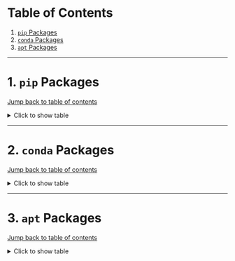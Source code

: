 # Table of Contents
1. [`pip` Packages](#1-pip-packages)
2. [`conda` Packages](#2-conda-packages)
3. [`apt` Packages](#3-apt-packages)
---

# 1. `pip` Packages
[Jump back to table of contents](#table-of-contents)
<details>
<summary> Click to show table </summary>

| Package | Version |
| ----------------------------- | --------- |
| alembic | 1.7.5 |
| anyio | 3.4.0 |
| argon2-cffi | 21.1.0 |
| async-generator | 1.10 |
| attrs | 21.2.0 |
| Babel | 2.9.1 |
| backcall | 0.2.0 |
| backports.functools-lru-cache 1.6.4 |
| bleach | 4.1.0 |
| blinker | 1.4 |
| brotlipy | 0.7.0 |
| certifi | 2021.10.8 |
| certipy | 0.1.3 |
| cffi | 1.15.0 |
| charset-normalizer | 2.0.9 |
| colorama | 0.4.4 |
| conda | 4.11.0 |
| conda-package-handling | 1.7.3 |
| cryptography | 36.0.1 |
| debugpy | 1.5.1 |
| decorator | 5.1.0 |
| defusedxml | 0.7.1 |
| entrypoints | 0.3 |
| greenlet | 1.1.2 |
| idna | 3.1 |
| importlib-metadata | 4.10.0 |
| importlib-resources | 5.4.0 |
| ipykernel | 6.6.0 |
| ipython | 7.30.1 |
| ipython-genutils | 0.2.0 |
| jedi | 0.18.1 |
| Jinja2 | 3.0.3 |
| json5 | 0.9.5 |
| jsonschema | 4.3.2 |
| jupyter-client | 7.1.0 |
| jupyter-core | 4.9.1 |
| jupyter-server | 1.13.1 |
| jupyter-telemetry | 0.1.0 |
| jupyterhub | 2.0.1 |
| jupyterlab | 3.2.5 |
| jupyterlab-pygments | 0.1.2 |
| jupyterlab-server | 2.10.1 |
| libmambapy | 0.19.1 |
| Mako | 1.1.6 |
| mamba | 0.19.1 |
| MarkupSafe | 2.0.1 |
| matplotlib-inline | 0.1.3 |
| mistune | 0.8.4 |
| nbclassic | 0.3.4 |
| nbclient | 0.5.9 |
| nbconvert | 6.3.0 |
| nbformat | 5.1.3 |
| nest-asyncio | 1.5.4 |
| notebook | 6.4.6 |
| oauthlib | 3.1.1 |
| packaging | 21.3 |
| pamela | 1.0.0 |
| pandocfilters | 1.5.0 |
| parso | 0.8.3 |
| pexpect | 4.8.0 |
| pickleshare | 0.7.5 |
| pip | 21.3.1 |
| prometheus-client | 0.12.0 |
| prompt-toolkit | 3.0.24 |
| psutil | 5.8.0 |
| ptyprocess | 0.7.0 |
| pycosat | 0.6.3 |
| pycparser | 2.21 |
| pycurl | 7.44.1 |
| Pygments | 2.10.0 |
| PyJWT | 2.3.0 |
| pyOpenSSL | 21.0.0 |
| pyparsing | 3.0.6 |
| pyrsistent | 0.18.0 |
| PySocks | 1.7.1 |
| python-dateutil | 2.8.2 |
| python-json-logger | 2.0.1 |
| pytz | 2021.3 |
| pyzmq | 22.3.0 |
| requests | 2.26.0 |
| ruamel.yaml | 0.17.17 |
| ruamel.yaml.clib | 0.2.6 |
| ruamel-yaml-conda | 0.15.80 |
| Send2Trash | 1.8.0 |
| setuptools | 60.0.4 |
| six | 1.16.0 |
| sniffio | 1.2.0 |
| SQLAlchemy | 1.4.29 |
| terminado | 0.12.1 |
| testpath | 0.5.0 |
| tornado | 6.1 |
| tqdm | 4.62.3 |
| traitlets | 5.1.1 |
| urllib3 | 1.26.7 |
| wcwidth | 0.2.5 |
| webencodings | 0.5.1 |
| websocket-client | 1.2.3 |
| wheel | 0.37.1 |
| zipp | 3.6.0 |
</details>

---
# 2. `conda` Packages
[Jump back to table of contents](#table-of-contents)
<details>
<summary> Click to show table </summary>

| Name | Version | Build | Channel |
| --- | --- | --- | ---|
| _libgcc_mutex | 0.1 | conda_forge | conda-forge |
| _openmp_mutex | 4.5 | 1_gnu | conda-forge |
| alembic | 1.7.5 | pyhd8ed1ab_0 | conda-forge |
| anyio | 3.4.0 | py39hf3d152e_0 | conda-forge |
| argon2-cffi | 21.1.0 | py39h3811e60_2 | conda-forge |
| async_generator | 1.10 | py_0 | conda-forge |
| attrs | 21.2.0 | pyhd8ed1ab_0 | conda-forge |
| babel | 2.9.1 | pyh44b312d_0 | conda-forge |
| backcall | 0.2.0 | pyh9f0ad1d_0 | conda-forge |
| backports | 1.0 | py_2 | conda-forge |
| backports.functools_lru_cache | 1.6.4 | pyhd8ed1ab_0 | conda-forge |
| bleach | 4.1.0 | pyhd8ed1ab_0 | conda-forge |
| blinker | 1.4 | py_1 | conda-forge |
| brotlipy | 0.7.0 | py39h3811e60_1003 | conda-forge |
| bzip2 | 1.0.8 | h7f98852_4 | conda-forge |
| c-ares | 1.18.1 | h7f98852_0 | conda-forge |
| ca-certificates | 2021.10.8 | ha878542_0 | conda-forge |
| certifi | 2021.10.8 | py39hf3d152e_1 | conda-forge |
| certipy | 0.1.3 | py_0 | conda-forge |
| cffi | 1.15.0 | py39h4bc2ebd_0 | conda-forge |
| charset-normalizer | 2.0.9 | pyhd8ed1ab_0 | conda-forge |
| colorama | 0.4.4 | pyh9f0ad1d_0 | conda-forge |
| conda | 4.11.0 | py39hf3d152e_0 | conda-forge |
| conda-package-handling | 1.7.3 | py39h3811e60_1 | conda-forge |
| configurable-http-proxy | 4.5.0 | node17_h7e777a6_2 | conda-forge |
| cryptography | 36.0.1 | py39h95dcef6_0 | conda-forge |
| debugpy | 1.5.1 | py39he80948d_0 | conda-forge |
| decorator | 5.1.0 | pyhd8ed1ab_0 | conda-forge |
| defusedxml | 0.7.1 | pyhd8ed1ab_0 | conda-forge |
| entrypoints | 0.3 | pyhd8ed1ab_1003 | conda-forge |
| greenlet | 1.1.2 | py39he80948d_1 | conda-forge |
| icu | 69.1 | h9c3ff4c_0 | conda-forge |
| idna | 3.1 | pyhd3deb0d_0 | conda-forge |
| importlib-metadata | 4.10.0 | py39hf3d152e_0 | conda-forge |
| importlib_resources | 5.4.0 | pyhd8ed1ab_0 | conda-forge |
| ipykernel | 6.6.0 | py39hef51801_0 | conda-forge |
| ipython | 7.30.1 | py39hf3d152e_0 | conda-forge |
| ipython_genutils | 0.2.0 | py_1 | conda-forge |
| jedi | 0.18.1 | py39hf3d152e_0 | conda-forge |
| jinja2 | 3.0.3 | pyhd8ed1ab_0 | conda-forge |
| json5 | 0.9.5 | pyh9f0ad1d_0 | conda-forge |
| jsonschema | 4.3.2 | pyhd8ed1ab_0 | conda-forge |
| jupyter_client | 7.1.0 | pyhd8ed1ab_0 | conda-forge |
| jupyter_core | 4.9.1 | py39hf3d152e_1 | conda-forge |
| jupyter_server | 1.13.1 | pyhd8ed1ab_0 | conda-forge |
| jupyter_telemetry | 0.1.0 | pyhd8ed1ab_1 | conda-forge |
| jupyterhub | 2.0.1 | hd8ed1ab_0 | conda-forge |
| jupyterhub-base | 2.0.1 | pyhd8ed1ab_0 | conda-forge |
| jupyterlab | 3.2.5 | pyhd8ed1ab_0 | conda-forge |
| jupyterlab_pygments | 0.1.2 | pyh9f0ad1d_0 | conda-forge |
| jupyterlab_server | 2.10.1 | pyhd8ed1ab_0 | conda-forge |
| krb5 | 1.19.2 | hcc1bbae_3 | conda-forge |
| ld_impl_linux-64 | 2.36.1 | hea4e1c9_2 | conda-forge |
| libarchive | 3.5.2 | hccf745f_1 | conda-forge |
| libcurl | 7.80.0 | h2574ce0_0 | conda-forge |
| libedit | 3.1.20191231 | he28a2e2_2 | conda-forge |
| libev | 4.33 | h516909a_1 | conda-forge |
| libffi | 3.4.2 | h7f98852_5 | conda-forge |
| libgcc-ng | 11.2.0 | h1d223b6_11 | conda-forge |
| libgomp | 11.2.0 | h1d223b6_11 | conda-forge |
| libiconv | 1.16 | h516909a_0 | conda-forge |
| libmamba | 0.19.1 | h3985d26_0 | conda-forge |
| libmambapy | 0.19.1 | py39h8bfa403_0 | conda-forge |
| libnghttp2 | 1.43.0 | h812cca2_1 | conda-forge |
| libsodium | 1.0.18 | h36c2ea0_1 | conda-forge |
| libsolv | 0.7.19 | h780b84a_5 | conda-forge |
| libssh2 | 1.10.0 | ha56f1ee_2 | conda-forge |
| libstdcxx-ng | 11.2.0 | he4da1e4_11 | conda-forge |
| libuv | 1.42.0 | h7f98852_0 | conda-forge |
| libxml2 | 2.9.12 | h885dcf4_1 | conda-forge |
| libzlib | 1.2.11 | h36c2ea0_1013 | conda-forge |
| lz4-c | 1.9.3 | h9c3ff4c_1 | conda-forge |
| lzo | 2.10 | h516909a_1000 | conda-forge |
| mako | 1.1.6 | pyhd8ed1ab_0 | conda-forge |
| mamba | 0.19.1 | py39hfa8f2c8_0 | conda-forge |
| markupsafe | 2.0.1 | py39h3811e60_1 | conda-forge |
| matplotlib-inline | 0.1.3 | pyhd8ed1ab_0 | conda-forge |
| mistune | 0.8.4 | py39h3811e60_1005 | conda-forge |
| nbclassic | 0.3.4 | pyhd8ed1ab_0 | conda-forge |
| nbclient | 0.5.9 | pyhd8ed1ab_0 | conda-forge |
| nbconvert | 6.3.0 | py39hf3d152e_1 | conda-forge |
| nbformat | 5.1.3 | pyhd8ed1ab_0 | conda-forge |
| ncurses | 6.2 | h58526e2_4 | conda-forge |
| nest-asyncio | 1.5.4 | pyhd8ed1ab_0 | conda-forge |
| nodejs | 17.1.0 | h8ca31f7_2 | conda-forge |
| notebook | 6.4.6 | pyha770c72_0 | conda-forge |
| oauthlib | 3.1.1 | pyhd8ed1ab_0 | conda-forge |
| openssl | 1.1.1l | h7f98852_0 | conda-forge |
| packaging | 21.3 | pyhd8ed1ab_0 | conda-forge |
| pamela | 1.0.0 | py_0 | conda-forge |
| pandoc | 2.16.2 | h7f98852_0 | conda-forge |
| pandocfilters | 1.5.0 | pyhd8ed1ab_0 | conda-forge |
| parso | 0.8.3 | pyhd8ed1ab_0 | conda-forge |
| pexpect | 4.8.0 | pyh9f0ad1d_2 | conda-forge |
| pickleshare | 0.7.5 | py_1003 | conda-forge |
| pip | 21.3.1 | pyhd8ed1ab_0 | conda-forge |
| prometheus_client | 0.12.0 | pyhd8ed1ab_0 | conda-forge |
| prompt-toolkit | 3.0.24 | pyha770c72_0 | conda-forge |
| psutil | 5.8.0 | py39h3811e60_2 | conda-forge |
| ptyprocess | 0.7.0 | pyhd3deb0d_0 | conda-forge |
| pybind11-abi | 4 | hd8ed1ab_3 | conda-forge |
| pycosat | 0.6.3 | py39h3811e60_1009 | conda-forge |
| pycparser | 2.21 | pyhd8ed1ab_0 | conda-forge |
| pycurl | 7.44.1 | py39h72e3413_1 | conda-forge |
| pygments | 2.10.0 | pyhd8ed1ab_0 | conda-forge |
| pyjwt | 2.3.0 | pyhd8ed1ab_1 | conda-forge |
| pyopenssl | 21.0.0 | pyhd8ed1ab_0 | conda-forge |
| pyparsing | 3.0.6 | pyhd8ed1ab_0 | conda-forge |
| pyrsistent | 0.18.0 | py39h3811e60_0 | conda-forge |
| pysocks | 1.7.1 | py39hf3d152e_4 | conda-forge |
| python | 3.9.7 | hb7a2778_3_cpython | conda-forge |
| python-dateutil | 2.8.2 | pyhd8ed1ab_0 | conda-forge |
| python-json-logger | 2.0.1 | pyh9f0ad1d_0 | conda-forge |
| python_abi | 3.9 | 2_cp39 | conda-forge |
| pytz | 2021.3 | pyhd8ed1ab_0 | conda-forge |
| pyzmq | 22.3.0 | py39h37b5a0c_1 | conda-forge |
| readline | 8.1 | h46c0cb4_0 | conda-forge |
| reproc | 14.2.3 | h7f98852_0 | conda-forge |
| reproc-cpp | 14.2.3 | h9c3ff4c_0 | conda-forge |
| requests | 2.26.0 | pyhd8ed1ab_1 | conda-forge |
| ruamel.yaml | 0.17.17 | py39h3811e60_1 | conda-forge |
| ruamel.yaml.clib | 0.2.6 | py39h3811e60_0 | conda-forge |
| ruamel_yaml | 0.15.80 | py39h3811e60_1006 | conda-forge |
| send2trash | 1.8.0 | pyhd8ed1ab_0 | conda-forge |
| setuptools | 60.0.4 | py39hf3d152e_0 | conda-forge |
| six | 1.16.0 | pyh6c4a22f_0 | conda-forge |
| sniffio | 1.2.0 | py39hf3d152e_2 | conda-forge |
| sqlalchemy | 1.4.29 | py39h3811e60_0 | conda-forge |
| sqlite | 3.37.0 | h9cd32fc_0 | conda-forge |
| terminado | 0.12.1 | py39hf3d152e_1 | conda-forge |
| testpath | 0.5.0 | pyhd8ed1ab_0 | conda-forge |
| tk | 8.6.11 | h27826a3_1 | conda-forge |
| tornado | 6.1 | py39h3811e60_2 | conda-forge |
| tqdm | 4.62.3 | pyhd8ed1ab_0 | conda-forge |
| traitlets | 5.1.1 | pyhd8ed1ab_0 | conda-forge |
| tzdata | 2021e | he74cb21_0 | conda-forge |
| urllib3 | 1.26.7 | pyhd8ed1ab_0 | conda-forge |
| wcwidth | 0.2.5 | pyh9f0ad1d_2 | conda-forge |
| webencodings | 0.5.1 | py_1 | conda-forge |
| websocket-client | 1.2.3 | pyhd8ed1ab_0 | conda-forge |
| wheel | 0.37.1 | pyhd8ed1ab_0 | conda-forge |
| xz | 5.2.5 | h516909a_1 | conda-forge |
| yaml | 0.2.5 | h516909a_0 | conda-forge |
| yaml-cpp | 0.6.3 | he1b5a44_4 | conda-forge |
| zeromq | 4.3.4 | h9c3ff4c_1 | conda-forge |
| zipp | 3.6.0 | pyhd8ed1ab_0 | conda-forge |
| zlib | 1.2.11 | h36c2ea0_1013 | conda-forge |
| zstd | 1.5.0 | ha95c52a_0 | conda-forge |
</details>

---
# 3. `apt` Packages
[Jump back to table of contents](#table-of-contents)
<details>
<summary> Click to show table </summary>

| Name | Version | Architecture | Description |
| --- | --- | --- | ---|
| adduser | 3.118ubuntu2 | all | add and remove users and groups |
| adwaita-icon-theme | 3.36.1-2ubuntu0.20.04.2 | all | default icon theme of GNOME (small subset) |
| apt | 2.0.6 | amd64 | commandline package manager |
| base-files | 11ubuntu5.4 | amd64 | Debian base system miscellaneous files |
| base-passwd | 3.5.47 | amd64 | Debian base system master password and group files |
| bash | 5.0-6ubuntu1.1 | amd64 | GNU Bourne Again SHell |
| bsdutils | 1:2.34-0.1ubuntu9.1 | amd64 | basic utilities from 4.4BSD-Lite |
| bzip2 | 1.0.8-2 | amd64 | high-quality block-sorting file compressor - utilities |
| ca-certificates | 20210119~20.04.2 | all | Common CA certificates |
| coreutils | 8.30-3ubuntu2 | amd64 | GNU core utilities |
| cuda-compat-11-3 | 465.19.01-1 | amd64 | CUDA Compatibility Platform |
| cuda-cudart-11-3 | 11.3.109-1 | amd64 | CUDA Runtime native Libraries |
| cuda-libraries-11-3 | 11.3.1-1 | amd64 | CUDA Libraries 11.3 meta-package |
| cuda-nvrtc-11-3 | 11.3.109-1 | amd64 | NVRTC native runtime libraries |
| cuda-nvtx-11-3 | 11.3.109-1 | amd64 | NVIDIA Tools Extension |
| cuda-toolkit-11-3-config-common 11.3.109-1 | all | Common config package for CUDA Toolkit 11.3. |
| cuda-toolkit-11-config-common | 11.5.117-1 | all | Common config package for CUDA Toolkit 11. |
| cuda-toolkit-config-common | 11.5.117-1 | all | Common config package for CUDA Toolkit. |
| dash | 0.5.10.2-6 | amd64 | POSIX-compliant shell |
| debconf | 1.5.73 | all | Debian configuration management system |
| debianutils | 4.9.1 | amd64 | Miscellaneous utilities specific to Debian |
| dictionaries-common | 1.28.1 | all | spelling dictionaries - common utilities |
| diffutils | 1:3.7-3 | amd64 | File comparison utilities |
| dirmngr | 2.2.19-3ubuntu2.1 | amd64 | GNU privacy guard - network certificate management service |
| dpkg | 1.19.7ubuntu3 | amd64 | Debian package management system |
| e2fsprogs | 1.45.5-2ubuntu1 | amd64 | ext2/ext3/ext4 file system utilities |
| emacsen-common | 3.0.4 | all | Common facilities for all emacsen |
| fdisk | 2.34-0.1ubuntu9.1 | amd64 | collection of partitioning utilities |
| findutils | 4.7.0-1ubuntu1 | amd64 | utilities for finding files--find, xargs |
| fontconfig | 2.13.1-2ubuntu3 | amd64 | generic font configuration library - support binaries |
| fontconfig-config | 2.13.1-2ubuntu3 | all | generic font configuration library - configuration |
| fonts-liberation | 1:1.07.4-11 | all | Fonts with the same metrics as Times, Arial and Courier |
| fonts-lmodern | 2.004.5-6 | all | OpenType fonts based on Computer Modern |
| gcc-10-base:amd64 | 10.3.0-1ubuntu1~20.04 | amd64 | GCC, the GNU Compiler Collection (base package) |
| git | 1:2.25.1-1ubuntu3.2 | amd64 | fast, scalable, distributed revision control system |
| git-man | 1:2.25.1-1ubuntu3.2 | all | fast, scalable, distributed revision control system (manual pages) |
| gnupg | 2.2.19-3ubuntu2.1 | all | GNU privacy guard - a free PGP replacement |
| gnupg-l10n | 2.2.19-3ubuntu2.1 | all | GNU privacy guard - localization files |
| gnupg-utils | 2.2.19-3ubuntu2.1 | amd64 | GNU privacy guard - utility programs |
| gnupg2 | 2.2.19-3ubuntu2.1 | all | GNU privacy guard - a free PGP replacement (dummy transitional package) |
| gpg | 2.2.19-3ubuntu2.1 | amd64 | GNU Privacy Guard -- minimalist public key operations |
| gpg-agent | 2.2.19-3ubuntu2.1 | amd64 | GNU privacy guard - cryptographic agent |
| gpg-wks-client | 2.2.19-3ubuntu2.1 | amd64 | GNU privacy guard - Web Key Service client |
| gpg-wks-server | 2.2.19-3ubuntu2.1 | amd64 | GNU privacy guard - Web Key Service server |
| gpgconf | 2.2.19-3ubuntu2.1 | amd64 | GNU privacy guard - core configuration utilities |
| gpgsm | 2.2.19-3ubuntu2.1 | amd64 | GNU privacy guard - S/MIME version |
| gpgv | 2.2.19-3ubuntu2.1 | amd64 | GNU privacy guard - signature verification tool |
| grep | 3.4-1 | amd64 | GNU grep, egrep and fgrep |
| gtk-update-icon-cache | 3.24.20-0ubuntu1 | amd64 | icon theme caching utility |
| gzip | 1.10-0ubuntu4 | amd64 | GNU compression utilities |
| hicolor-icon-theme | 0.17-2 | all | default fallback theme for FreeDesktop.org icon themes |
| hostname | 3.23 | amd64 | utility to set/show the host name or domain name |
| humanity-icon-theme | 0.6.15 | all | Humanity Icon theme |
| hunspell-en-us | 1:2018.04.16-1 | all | English_american dictionary for hunspell |
| imagemagick-6-common | 8:6.9.10.23+dfsg-2.1ubuntu11.4 | all | image manipulation programs -- infrastructure |
| init-system-helpers | 1.57 | all | helper tools for all init systems |
| inkscape | 0.92.5-1ubuntu1.1 | amd64 | vector-based drawing program |
| libacl1:amd64 | 2.2.53-6 | amd64 | access control list - shared library |
| libapache-pom-java | 18-1 | all | Maven metadata for all Apache Software projects |
| libapt-pkg6.0:amd64 | 2.0.6 | amd64 | package management runtime library |
| libasn1-8-heimdal:amd64 | 7.7.0+dfsg-1ubuntu1 | amd64 | Heimdal Kerberos - ASN.1 library |
| libaspell15:amd64 | 0.60.8-1ubuntu0.1 | amd64 | GNU Aspell spell-checker runtime library |
| libassuan0:amd64 | 2.5.3-7ubuntu2 | amd64 | IPC library for the GnuPG components |
| libatk1.0-0:amd64 | 2.35.1-1ubuntu2 | amd64 | ATK accessibility toolkit |
| libatk1.0-data | 2.35.1-1ubuntu2 | all | Common files for the ATK accessibility toolkit |
| libatkmm-1.6-1v5:amd64 | 2.28.0-2build1 | amd64 | C++ wrappers for ATK accessibility toolkit (shared libraries) |
| libattr1:amd64 | 1:2.4.48-5 | amd64 | extended attribute handling - shared library |
| libaudit-common | 1:2.8.5-2ubuntu6 | all | Dynamic library for security auditing - common files |
| libaudit1:amd64 | 1:2.8.5-2ubuntu6 | amd64 | Dynamic library for security auditing |
| libavahi-client3:amd64 | 0.7-4ubuntu7.1 | amd64 | Avahi client library |
| libavahi-common-data:amd64 | 0.7-4ubuntu7.1 | amd64 | Avahi common data files |
| libavahi-common3:amd64 | 0.7-4ubuntu7.1 | amd64 | Avahi common library |
| libblkid1:amd64 | 2.34-0.1ubuntu9.1 | amd64 | block device ID library |
| libbrotli1:amd64 | 1.0.7-6ubuntu0.1 | amd64 | library implementing brotli encoder and decoder (shared libraries) |
| libbsd0:amd64 | 0.10.0-1 | amd64 | utility functions from BSD systems - shared library |
| libbz2-1.0:amd64 | 1.0.8-2 | amd64 | high-quality block-sorting file compressor library - runtime |
| libc-bin | 2.31-0ubuntu9.2 | amd64 | GNU C Library: Binaries |
| libc6:amd64 | 2.31-0ubuntu9.2 | amd64 | GNU C Library: Shared libraries |
| libcairo-gobject2:amd64 | 1.16.0-4ubuntu1 | amd64 | Cairo 2D vector graphics library (GObject library) |
| libcairo2:amd64 | 1.16.0-4ubuntu1 | amd64 | Cairo 2D vector graphics library |
| libcairomm-1.0-1v5:amd64 | 1.12.2-4build1 | amd64 | C++ wrappers for Cairo (shared libraries) |
| libcap-ng0:amd64 | 0.7.9-2.1build1 | amd64 | An alternate POSIX capabilities library |
| libcbor0.6:amd64 | 0.6.0-0ubuntu1 | amd64 | library for parsing and generating CBOR (RFC 7049) |
| libcdr-0.1-1:amd64 | 0.1.6-1build2 | amd64 | library for reading and converting Corel DRAW files |
| libcom-err2:amd64 | 1.45.5-2ubuntu1 | amd64 | common error description library |
| libcommons-logging-java | 1.2-2 | all | common wrapper interface for several logging APIs |
| libcommons-parent-java | 43-1 | all | Maven metadata for Apache Commons project |
| libcrypt1:amd64 | 1:4.4.10-10ubuntu4 | amd64 | libcrypt shared library |
| libcublas-11-3 | 11.5.1.109-1 | amd64 | CUBLAS native runtime libraries |
| libcudnn8 | 8.2.0.53-1+cuda11.3 | amd64 | cuDNN runtime libraries |
| libcufft-11-3 | 10.4.2.109-1 | amd64 | CUFFT native runtime libraries |
| libcups2:amd64 | 2.3.1-9ubuntu1.1 | amd64 | Common UNIX Printing System(tm) - Core library |
| libcurand-11-3 | 10.2.4.109-1 | amd64 | CURAND native runtime libraries |
| libcurl3-gnutls:amd64 | 7.68.0-1ubuntu2.7 | amd64 | easy-to-use client-side URL transfer library (GnuTLS flavour) |
| libcusolver-11-3 | 11.1.2.109-1 | amd64 | CUDA solver native runtime libraries |
| libcusparse-11-3 | 11.6.0.109-1 | amd64 | CUSPARSE native runtime libraries |
| libdatrie1:amd64 | 0.2.12-3 | amd64 | Double-array trie library |
| libdb5.3:amd64 | 5.3.28+dfsg1-0.6ubuntu2 | amd64 | Berkeley v5.3 Database Libraries [runtime] |
| libdbus-1-3:amd64 | 1.12.16-2ubuntu2.1 | amd64 | simple interprocess messaging system (library) |
| libdbus-glib-1-2:amd64 | 0.110-5fakssync1 | amd64 | deprecated library for D-Bus IPC |
| libdebconfclient0:amd64 | 0.251ubuntu1 | amd64 | Debian Configuration Management System (C-implementation library) |
| libedit2:amd64 | 3.1-20191231-1 | amd64 | BSD editline and history libraries |
| libenchant-2-2:amd64 | 2.2.8-1ubuntu0.20.04.1 | amd64 | Wrapper library for various spell checker engines (runtime libs) |
| liberror-perl | 0.17029-1 | all | Perl module for error/exception handling in an OO-ish way |
| libexpat1:amd64 | 2.2.9-1build1 | amd64 | XML parsing C library - runtime library |
| libext2fs2:amd64 | 1.45.5-2ubuntu1 | amd64 | ext2/ext3/ext4 file system libraries |
| libfdisk1:amd64 | 2.34-0.1ubuntu9.1 | amd64 | fdisk partitioning library |
| libffi7:amd64 | 3.3-4 | amd64 | Foreign Function Interface library runtime |
| libfftw3-double3:amd64 | 3.3.8-2ubuntu1 | amd64 | Library for computing Fast Fourier Transforms - Double precision |
| libfido2-1:amd64 | 1.3.1-1ubuntu2 | amd64 | library for generating and verifying FIDO 2.0 objects |
| libfontbox-java | 1:1.8.16-2 | all | Java font library |
| libfontconfig1:amd64 | 2.13.1-2ubuntu3 | amd64 | generic font configuration library - runtime |
| libfontenc1:amd64 | 1:1.1.4-0ubuntu1 | amd64 | X11 font encoding library |
| libfreetype6:amd64 | 2.10.1-2ubuntu0.1 | amd64 | FreeType 2 font engine, shared library files |
| libfribidi0:amd64 | 1.0.8-2 | amd64 | Free Implementation of the Unicode BiDi algorithm |
| libgc1c2:amd64 | 1:7.6.4-0.4ubuntu1 | amd64 | conservative garbage collector for C and C++ |
| libgcc-s1:amd64 | 10.3.0-1ubuntu1~20.04 | amd64 | GCC support library |
| libgcrypt20:amd64 | 1.8.5-5ubuntu1.1 | amd64 | LGPL Crypto library - runtime library |
| libgdbm-compat4:amd64 | 1.18.1-5 | amd64 | GNU dbm database routines (legacy support runtime version)  |
| libgdbm6:amd64 | 1.18.1-5 | amd64 | GNU dbm database routines (runtime version)  |
| libgdk-pixbuf2.0-0:amd64 | 2.40.0+dfsg-3ubuntu0.2 | amd64 | GDK Pixbuf library |
| libgdk-pixbuf2.0-common | 2.40.0+dfsg-3ubuntu0.2 | all | GDK Pixbuf library - data files |
| libglib2.0-0:amd64 | 2.64.6-1~ubuntu20.04.4 | amd64 | GLib library of C routines |
| libglibmm-2.4-1v5:amd64 | 2.64.2-1 | amd64 | C++ wrapper for the GLib toolkit (shared libraries) |
| libgmp10:amd64 | 2:6.2.0+dfsg-4 | amd64 | Multiprecision arithmetic library |
| libgnutls30:amd64 | 3.6.13-2ubuntu1.6 | amd64 | GNU TLS library - main runtime library |
| libgomp1:amd64 | 10.3.0-1ubuntu1~20.04 | amd64 | GCC OpenMP (GOMP) support library |
| libgpg-error0:amd64 | 1.37-1 | amd64 | GnuPG development runtime library |
| libgraphite2-3:amd64 | 1.3.13-11build1 | amd64 | Font rendering engine for Complex Scripts -- library |
| libgsl23:amd64 | 2.5+dfsg-6build1 | amd64 | GNU Scientific Library (GSL) -- library package |
| libgslcblas0:amd64 | 2.5+dfsg-6build1 | amd64 | GNU Scientific Library (GSL) -- blas library package |
| libgssapi-krb5-2:amd64 | 1.17-6ubuntu4.1 | amd64 | MIT Kerberos runtime libraries - krb5 GSS-API Mechanism |
| libgssapi3-heimdal:amd64 | 7.7.0+dfsg-1ubuntu1 | amd64 | Heimdal Kerberos - GSSAPI support library |
| libgtk2.0-0:amd64 | 2.24.32-4ubuntu4 | amd64 | GTK graphical user interface library - old version |
| libgtk2.0-common | 2.24.32-4ubuntu4 | all | common files for the GTK graphical user interface library |
| libgtkmm-2.4-1v5:amd64 | 1:2.24.5-4ubuntu2 | amd64 | C++ wrappers for GTK+ 2 (shared libraries) |
| libgtkspell0:amd64 | 2.0.16-1.3 | amd64 | spell-checking addon for GTK's TextView widget |
| libharfbuzz-icu0:amd64 | 2.6.4-1ubuntu4 | amd64 | OpenType text shaping engine ICU backend |
| libharfbuzz0b:amd64 | 2.6.4-1ubuntu4 | amd64 | OpenType text shaping engine (shared library) |
| libhcrypto4-heimdal:amd64 | 7.7.0+dfsg-1ubuntu1 | amd64 | Heimdal Kerberos - crypto library |
| libheimbase1-heimdal:amd64 | 7.7.0+dfsg-1ubuntu1 | amd64 | Heimdal Kerberos - Base library |
| libheimntlm0-heimdal:amd64 | 7.7.0+dfsg-1ubuntu1 | amd64 | Heimdal Kerberos - NTLM support library |
| libhogweed5:amd64 | 3.5.1+really3.5.1-2ubuntu0.2 | amd64 | low level cryptographic library (public-key cryptos) |
| libhunspell-1.7-0:amd64 | 1.7.0-2build2 | amd64 | spell checker and morphological analyzer (shared library) |
| libhx509-5-heimdal:amd64 | 7.7.0+dfsg-1ubuntu1 | amd64 | Heimdal Kerberos - X509 support library |
| libice6:amd64 | 2:1.0.10-0ubuntu1 | amd64 | X11 Inter-Client Exchange library |
| libicu66:amd64 | 66.1-2ubuntu2.1 | amd64 | International Components for Unicode |
| libidn2-0:amd64 | 2.2.0-2 | amd64 | Internationalized domain names (IDNA2008/TR46) library |
| libjbig0:amd64 | 2.1-3.1build1 | amd64 | JBIGkit libraries |
| libjpeg-turbo8:amd64 | 2.0.3-0ubuntu1.20.04.1 | amd64 | IJG JPEG compliant runtime library. |
| libjpeg8:amd64 | 8c-2ubuntu8 | amd64 | Independent JPEG Group's JPEG runtime library (dependency package) |
| libk5crypto3:amd64 | 1.17-6ubuntu4.1 | amd64 | MIT Kerberos runtime libraries - Crypto Library |
| libkeyutils1:amd64 | 1.6-6ubuntu1 | amd64 | Linux Key Management Utilities (library) |
| libkpathsea6:amd64 | 2019.20190605.51237-3build2 | amd64 | TeX Live: path search library for TeX (runtime part) |
| libkrb5-26-heimdal:amd64 | 7.7.0+dfsg-1ubuntu1 | amd64 | Heimdal Kerberos - libraries |
| libkrb5-3:amd64 | 1.17-6ubuntu4.1 | amd64 | MIT Kerberos runtime libraries |
| libkrb5support0:amd64 | 1.17-6ubuntu4.1 | amd64 | MIT Kerberos runtime libraries - Support library |
| libksba8:amd64 | 1.3.5-2 | amd64 | X.509 and CMS support library |
| liblcms2-2:amd64 | 2.9-4 | amd64 | Little CMS 2 color management library |
| libldap-2.4-2:amd64 | 2.4.49+dfsg-2ubuntu1.8 | amd64 | OpenLDAP libraries |
| libldap-common | 2.4.49+dfsg-2ubuntu1.8 | all | OpenLDAP common files for libraries |
| liblqr-1-0:amd64 | 0.4.2-2.1 | amd64 | converts plain array images into multi-size representation |
| libltdl7:amd64 | 2.4.6-14 | amd64 | System independent dlopen wrapper for GNU libtool |
| liblz4-1:amd64 | 1.9.2-2ubuntu0.20.04.1 | amd64 | Fast LZ compression algorithm library - runtime |
| liblzma5:amd64 | 5.2.4-1ubuntu1 | amd64 | XZ-format compression library |
| libmagick++-6.q16-8:amd64 | 8:6.9.10.23+dfsg-2.1ubuntu11.4 | amd64 | C++ interface to ImageMagick -- quantum depth Q16 |
| libmagickcore-6.q16-6:amd64 | 8:6.9.10.23+dfsg-2.1ubuntu11.4 | amd64 | low-level image manipulation library -- quantum depth Q16 |
| libmagickwand-6.q16-6:amd64 | 8:6.9.10.23+dfsg-2.1ubuntu11.4 | amd64 | image manipulation library -- quantum depth Q16 |
| libmount1:amd64 | 2.34-0.1ubuntu9.1 | amd64 | device mounting library |
| libmpdec2:amd64 | 2.4.2-3 | amd64 | library for decimal floating point arithmetic (runtime library) |
| libmpfr6:amd64 | 4.0.2-1 | amd64 | multiple precision floating-point computation |
| libnccl2 | 2.9.9-1+cuda11.3 | amd64 | NVIDIA Collective Communication Library (NCCL) Runtime |
| libncurses6:amd64 | 6.2-0ubuntu2 | amd64 | shared libraries for terminal handling |
| libncursesw6:amd64 | 6.2-0ubuntu2 | amd64 | shared libraries for terminal handling (wide character support) |
| libnettle7:amd64 | 3.5.1+really3.5.1-2ubuntu0.2 | amd64 | low level cryptographic library (symmetric and one-way cryptos) |
| libnghttp2-14:amd64 | 1.40.0-1build1 | amd64 | library implementing HTTP/2 protocol (shared library) |
| libnpp-11-3 | 11.3.3.95-1 | amd64 | NPP native runtime libraries |
| libnpth0:amd64 | 1.6-1 | amd64 | replacement for GNU Pth using system threads |
| libnspr4:amd64 | 2:4.25-1 | amd64 | NetScape Portable Runtime Library |
| libnss3:amd64 | 2:3.49.1-1ubuntu1.6 | amd64 | Network Security Service libraries |
| libnvjpeg-11-3 | 11.5.0.109-1 | amd64 | NVJPEG native runtime libraries |
| libopenjp2-7:amd64 | 2.3.1-1ubuntu4.20.04.1 | amd64 | JPEG 2000 image compression/decompression library |
| libp11-kit0:amd64 | 0.23.20-1ubuntu0.1 | amd64 | library for loading and coordinating access to PKCS#11 modules - runtime |
| libpam-modules:amd64 | 1.3.1-5ubuntu4.3 | amd64 | Pluggable Authentication Modules for PAM |
| libpam-modules-bin | 1.3.1-5ubuntu4.3 | amd64 | Pluggable Authentication Modules for PAM - helper binaries |
| libpam-runtime | 1.3.1-5ubuntu4.3 | all | Runtime support for the PAM library |
| libpam0g:amd64 | 1.3.1-5ubuntu4.3 | amd64 | Pluggable Authentication Modules library |
| libpango-1.0-0:amd64 | 1.44.7-2ubuntu4 | amd64 | Layout and rendering of internationalized text |
| libpangocairo-1.0-0:amd64 | 1.44.7-2ubuntu4 | amd64 | Layout and rendering of internationalized text |
| libpangoft2-1.0-0:amd64 | 1.44.7-2ubuntu4 | amd64 | Layout and rendering of internationalized text |
| libpangomm-1.4-1v5:amd64 | 2.42.0-2build1 | amd64 | C++ Wrapper for pango (shared libraries) |
| libpaper-utils | 1.1.28 | amd64 | library for handling paper characteristics (utilities) |
| libpaper1:amd64 | 1.1.28 | amd64 | library for handling paper characteristics |
| libpcre2-8-0:amd64 | 10.34-7 | amd64 | New Perl Compatible Regular Expression Library- 8 bit runtime files |
| libpcre3:amd64 | 2:8.39-12build1 | amd64 | Old Perl 5 Compatible Regular Expression Library - runtime files |
| libpdfbox-java | 1:1.8.16-2 | all | PDF library for Java |
| libperl5.30:amd64 | 5.30.0-9ubuntu0.2 | amd64 | shared Perl library |
| libpixman-1-0:amd64 | 0.38.4-0ubuntu1 | amd64 | pixel-manipulation library for X and cairo |
| libpng16-16:amd64 | 1.6.37-2 | amd64 | PNG library - runtime (version 1.6) |
| libpoppler-glib8:amd64 | 0.86.1-0ubuntu1 | amd64 | PDF rendering library (GLib-based shared library) |
| libpoppler97:amd64 | 0.86.1-0ubuntu1 | amd64 | PDF rendering library |
| libpopt0:amd64 | 1.16-14 | amd64 | lib for parsing cmdline parameters |
| libpotrace0:amd64 | 1.16-2 | amd64 | library for tracing bitmaps |
| libprocps8:amd64 | 2:3.3.16-1ubuntu2.3 | amd64 | library for accessing process information from /proc |
| libpsl5:amd64 | 0.21.0-1ubuntu1 | amd64 | Library for Public Suffix List (shared libraries) |
| libptexenc1:amd64 | 2019.20190605.51237-3build2 | amd64 | TeX Live: pTeX encoding library |
| libpthread-stubs0-dev:amd64 | 0.4-1 | amd64 | pthread stubs not provided by native libc, development files |
| libpython2-stdlib:amd64 | 2.7.17-2ubuntu4 | amd64 | interactive high-level object-oriented language (Python2) |
| libpython2.7-minimal:amd64 | 2.7.18-1~20.04.1 | amd64 | Minimal subset of the Python language (version 2.7) |
| libpython2.7-stdlib:amd64 | 2.7.18-1~20.04.1 | amd64 | Interactive high-level object-oriented language (standard library, version 2.7) |
| libpython3-stdlib:amd64 | 3.8.2-0ubuntu2 | amd64 | interactive high-level object-oriented language (default python3 version) |
| libpython3.8-minimal:amd64 | 3.8.10-0ubuntu1~20.04.2 | amd64 | Minimal subset of the Python language (version 3.8) |
| libpython3.8-stdlib:amd64 | 3.8.10-0ubuntu1~20.04.2 | amd64 | Interactive high-level object-oriented language (standard library, version 3.8) |
| libreadline8:amd64 | 8.0-4 | amd64 | GNU readline and history libraries, run-time libraries |
| librevenge-0.0-0:amd64 | 0.0.4-6ubuntu5 | amd64 | Base Library for writing document interface filters |
| libroken18-heimdal:amd64 | 7.7.0+dfsg-1ubuntu1 | amd64 | Heimdal Kerberos - roken support library |
| librsvg2-2:amd64 | 2.48.9-1ubuntu0.20.04.1 | amd64 | SAX-based renderer library for SVG files (runtime) |
| librsvg2-common:amd64 | 2.48.9-1ubuntu0.20.04.1 | amd64 | SAX-based renderer library for SVG files (extra runtime) |
| librtmp1:amd64 | 2.4+20151223.gitfa8646d.1-2build1 amd64 | toolkit for RTMP streams (shared library) |
| libsasl2-2:amd64 | 2.1.27+dfsg-2 | amd64 | Cyrus SASL - authentication abstraction library |
| libsasl2-modules-db:amd64 | 2.1.27+dfsg-2 | amd64 | Cyrus SASL - pluggable authentication modules (DB) |
| libseccomp2:amd64 | 2.5.1-1ubuntu1~20.04.2 | amd64 | high level interface to Linux seccomp filter |
| libselinux1:amd64 | 3.0-1build2 | amd64 | SELinux runtime shared libraries |
| libsemanage-common | 3.0-1build2 | all | Common files for SELinux policy management libraries |
| libsemanage1:amd64 | 3.0-1build2 | amd64 | SELinux policy management library |
| libsepol1:amd64 | 3.0-1 | amd64 | SELinux library for manipulating binary security policies |
| libsigc++-2.0-0v5:amd64 | 2.10.2-1build1 | amd64 | type-safe Signal Framework for C++ - runtime |
| libsm6:amd64 | 2:1.2.3-1 | amd64 | X11 Session Management library |
| libsmartcols1:amd64 | 2.34-0.1ubuntu9.1 | amd64 | smart column output alignment library |
| libsqlite3-0:amd64 | 3.31.1-4ubuntu0.2 | amd64 | SQLite 3 shared library |
| libss2:amd64 | 1.45.5-2ubuntu1 | amd64 | command-line interface parsing library |
| libssh-4:amd64 | 0.9.3-2ubuntu2.2 | amd64 | tiny C SSH library (OpenSSL flavor) |
| libssl1.1:amd64 | 1.1.1f-1ubuntu2.10 | amd64 | Secure Sockets Layer toolkit - shared libraries |
| libstdc++6:amd64 | 10.3.0-1ubuntu1~20.04 | amd64 | GNU Standard C++ Library v3 |
| libsynctex2:amd64 | 2019.20190605.51237-3build2 | amd64 | TeX Live: SyncTeX parser library |
| libsystemd0:amd64 | 245.4-4ubuntu3.13 | amd64 | systemd utility library |
| libtasn1-6:amd64 | 4.16.0-2 | amd64 | Manage ASN.1 structures (runtime) |
| libteckit0:amd64 | 2.5.8+ds2-5ubuntu2 | amd64 | Encoding conversion library |
| libtexlua53:amd64 | 2019.20190605.51237-3build2 | amd64 | TeX Live: Lua 5.3, modified for use with LuaTeX |
| libtexluajit2:amd64 | 2019.20190605.51237-3build2 | amd64 | TeX Live: LuaJIT, modified for use with LuaJITTeX |
| libtext-iconv-perl | 1.7-7 | amd64 | module to convert between character sets in Perl |
| libthai-data | 0.1.28-3 | all | Data files for Thai language support library |
| libthai0:amd64 | 0.1.28-3 | amd64 | Thai language support library |
| libtiff5:amd64 | 4.1.0+git191117-2ubuntu0.20.04.2 | amd64 | Tag Image File Format (TIFF) library |
| libtinfo6:amd64 | 6.2-0ubuntu2 | amd64 | shared low-level terminfo library for terminal handling |
| libudev1:amd64 | 245.4-4ubuntu3.13 | amd64 | libudev shared library |
| libunistring2:amd64 | 0.9.10-2 | amd64 | Unicode string library for C |
| libuuid1:amd64 | 2.34-0.1ubuntu9.1 | amd64 | Universally Unique ID library |
| libvisio-0.1-1:amd64 | 0.1.7-1build2 | amd64 | library for parsing the visio file structure |
| libwebp6:amd64 | 0.6.1-2ubuntu0.20.04.1 | amd64 | Lossy compression of digital photographic images. |
| libwebpmux3:amd64 | 0.6.1-2ubuntu0.20.04.1 | amd64 | Lossy compression of digital photographic images. |
| libwind0-heimdal:amd64 | 7.7.0+dfsg-1ubuntu1 | amd64 | Heimdal Kerberos - stringprep implementation |
| libwpd-0.10-10:amd64 | 0.10.3-1build1 | amd64 | Library for handling WordPerfect documents (shared library) |
| libwpg-0.3-3:amd64 | 0.3.3-1build1 | amd64 | WordPerfect graphics import/convert library (shared library) |
| libx11-6:amd64 | 2:1.6.9-2ubuntu1.2 | amd64 | X11 client-side library |
| libx11-data | 2:1.6.9-2ubuntu1.2 | all | X11 client-side library |
| libx11-dev:amd64 | 2:1.6.9-2ubuntu1.2 | amd64 | X11 client-side library (development headers) |
| libxau-dev:amd64 | 1:1.0.9-0ubuntu1 | amd64 | X11 authorisation library (development headers) |
| libxau6:amd64 | 1:1.0.9-0ubuntu1 | amd64 | X11 authorisation library |
| libxaw7:amd64 | 2:1.0.13-1 | amd64 | X11 Athena Widget library |
| libxcb-render0:amd64 | 1.14-2 | amd64 | X C Binding, render extension |
| libxcb-shm0:amd64 | 1.14-2 | amd64 | X C Binding, shm extension |
| libxcb1:amd64 | 1.14-2 | amd64 | X C Binding |
| libxcb1-dev:amd64 | 1.14-2 | amd64 | X C Binding, development files |
| libxcomposite1:amd64 | 1:0.4.5-1 | amd64 | X11 Composite extension library |
| libxcursor1:amd64 | 1:1.2.0-2 | amd64 | X cursor management library |
| libxdamage1:amd64 | 1:1.1.5-2 | amd64 | X11 damaged region extension library |
| libxdmcp-dev:amd64 | 1:1.1.3-0ubuntu1 | amd64 | X11 authorisation library (development headers) |
| libxdmcp6:amd64 | 1:1.1.3-0ubuntu1 | amd64 | X11 Display Manager Control Protocol library |
| libxext-dev:amd64 | 2:1.3.4-0ubuntu1 | amd64 | X11 miscellaneous extensions library (development headers) |
| libxext6:amd64 | 2:1.3.4-0ubuntu1 | amd64 | X11 miscellaneous extension library |
| libxfixes3:amd64 | 1:5.0.3-2 | amd64 | X11 miscellaneous 'fixes' extension library |
| libxi6:amd64 | 2:1.7.10-0ubuntu1 | amd64 | X11 Input extension library |
| libxinerama1:amd64 | 2:1.1.4-2 | amd64 | X11 Xinerama extension library |
| libxml2:amd64 | 2.9.10+dfsg-5ubuntu0.20.04.1 | amd64 | GNOME XML library |
| libxmu6:amd64 | 2:1.1.3-0ubuntu1 | amd64 | X11 miscellaneous utility library |
| libxpm4:amd64 | 1:3.5.12-1 | amd64 | X11 pixmap library |
| libxrandr2:amd64 | 2:1.5.2-0ubuntu1 | amd64 | X11 RandR extension library |
| libxrender1:amd64 | 1:0.9.10-1 | amd64 | X Rendering Extension client library |
| libxslt1.1:amd64 | 1.1.34-4 | amd64 | XSLT 1.0 processing library - runtime library |
| libxt6:amd64 | 1:1.1.5-1 | amd64 | X11 toolkit intrinsics library |
| libzstd1:amd64 | 1.4.4+dfsg-3ubuntu0.1 | amd64 | fast lossless compression algorithm |
| libzzip-0-13:amd64 | 0.13.62-3.2ubuntu1 | amd64 | library providing read access on ZIP-archives - library |
| lmodern | 2.004.5-6 | all | scalable PostScript and OpenType fonts based on Computer Modern |
| locales | 2.31-0ubuntu9.2 | all | GNU C Library: National Language (locale) data [support] |
| login | 1:4.8.1-1ubuntu5.20.04.1 | amd64 | system login tools |
| logsave | 1.45.5-2ubuntu1 | amd64 | save the output of a command in a log file |
| lsb-base | 11.1.0ubuntu2 | all | Linux Standard Base init script functionality |
| mawk | 1.3.4.20200120-2 | amd64 | Pattern scanning and text processing language |
| mime-support | 3.64ubuntu1 | all | MIME files 'mime.types' & 'mailcap', and support programs |
| mount | 2.34-0.1ubuntu9.1 | amd64 | tools for mounting and manipulating filesystems |
| nano-tiny | 4.8-1ubuntu1 | amd64 | small, friendly text editor inspired by Pico - tiny build |
| ncurses-base | 6.2-0ubuntu2 | all | basic terminal type definitions |
| ncurses-bin | 6.2-0ubuntu2 | amd64 | terminal-related programs and man pages |
| netcat | 1.206-1ubuntu1 | all | TCP/IP swiss army knife -- transitional package |
| netcat-openbsd | 1.206-1ubuntu1 | amd64 | TCP/IP swiss army knife |
| openssh-client | 1:8.2p1-4ubuntu0.3 | amd64 | secure shell (SSH) client, for secure access to remote machines |
| openssl | 1.1.1f-1ubuntu2.10 | amd64 | Secure Sockets Layer toolkit - cryptographic utility |
| passwd | 1:4.8.1-1ubuntu5.20.04.1 | amd64 | change and administer password and group data |
| perl | 5.30.0-9ubuntu0.2 | amd64 | Larry Wall's Practical Extraction and Report Language |
| perl-base | 5.30.0-9ubuntu0.2 | amd64 | minimal Perl system |
| perl-modules-5.30 | 5.30.0-9ubuntu0.2 | all | Core Perl modules |
| pinentry-curses | 1.1.0-3build1 | amd64 | curses-based PIN or pass-phrase entry dialog for GnuPG |
| preview-latex-style | 11.91-2ubuntu2 | all | extraction of elements from LaTeX documents as graphics |
| procps | 2:3.3.16-1ubuntu2.3 | amd64 | /proc file system utilities |
| python2 | 2.7.17-2ubuntu4 | amd64 | interactive high-level object-oriented language (Python2 version) |
| python2-minimal | 2.7.17-2ubuntu4 | amd64 | minimal subset of the Python2 language |
| python2.7 | 2.7.18-1~20.04.1 | amd64 | Interactive high-level object-oriented language (version 2.7) |
| python2.7-minimal | 2.7.18-1~20.04.1 | amd64 | Minimal subset of the Python language (version 2.7) |
| python3 | 3.8.2-0ubuntu2 | amd64 | interactive high-level object-oriented language (default python3 version) |
| python3-minimal | 3.8.2-0ubuntu2 | amd64 | minimal subset of the Python language (default python3 version) |
| python3.8 | 3.8.10-0ubuntu1~20.04.2 | amd64 | Interactive high-level object-oriented language (version 3.8) |
| python3.8-minimal | 3.8.10-0ubuntu1~20.04.2 | amd64 | Minimal subset of the Python language (version 3.8) |
| readline-common | 8.0-4 | all | GNU readline and history libraries, common files |
| run-one | 1.17-0ubuntu1 | all | run just one instance of a command and its args at a time |
| sed | 4.7-1 | amd64 | GNU stream editor for filtering/transforming text |
| sensible-utils | 0.0.12+nmu1 | all | Utilities for sensible alternative selection |
| shared-mime-info | 1.15-1 | amd64 | FreeDesktop.org shared MIME database and spec |
| sudo | 1.8.31-1ubuntu1.2 | amd64 | Provide limited super user privileges to specific users |
| sysvinit-utils | 2.96-2.1ubuntu1 | amd64 | System-V-like utilities |
| t1utils | 1.41-3 | amd64 | Collection of simple Type 1 font manipulation programs |
| tar | 1.30+dfsg-7ubuntu0.20.04.1 | amd64 | GNU version of the tar archiving utility |
| teckit | 2.5.8+ds2-5ubuntu2 | amd64 | Custom legacy encoding conversion tools for plain text files |
| tex-common | 6.13 | all | common infrastructure for building and installing TeX |
| texlive-base | 2019.20200218-1 | all | TeX Live: Essential programs and files |
| texlive-binaries | 2019.20190605.51237-3build2 | amd64 | Binaries for TeX Live |
| texlive-fonts-recommended | 2019.20200218-1 | all | TeX Live: Recommended fonts |
| texlive-latex-base | 2019.20200218-1 | all | TeX Live: LaTeX fundamental packages |
| texlive-latex-extra | 2019.202000218-1 | all | TeX Live: LaTeX additional packages |
| texlive-latex-recommended | 2019.20200218-1 | all | TeX Live: LaTeX recommended packages |
| texlive-pictures | 2019.20200218-1 | all | TeX Live: Graphics, pictures, diagrams |
| texlive-plain-generic | 2019.202000218-1 | all | TeX Live: Plain (La)TeX packages |
| texlive-xetex | 2019.20200218-1 | all | TeX Live: XeTeX and packages |
| tini | 0.18.0-1 | amd64 | tiny but valid init for containers |
| tipa | 2:1.3-20 | all | system for processing phonetic symbols in LaTeX |
| tzdata | 2021e-0ubuntu0.20.04 | all | time zone and daylight-saving time data |
| ubuntu-keyring | 2020.02.11.4 | all | GnuPG keys of the Ubuntu archive |
| ubuntu-mono | 19.04-0ubuntu3 | all | Ubuntu Mono Icon theme |
| ucf | 3.0038+nmu1 | all | Update Configuration File(s): preserve user changes to config files |
| unzip | 6.0-25ubuntu1 | amd64 | De-archiver for .zip files |
| util-linux | 2.34-0.1ubuntu9.1 | amd64 | miscellaneous system utilities |
| vim-common | 2:8.1.2269-1ubuntu5.4 | all | Vi IMproved - Common files |
| vim-tiny | 2:8.1.2269-1ubuntu5.4 | amd64 | Vi IMproved - enhanced vi editor - compact version |
| wget | 1.20.3-1ubuntu2 | amd64 | retrieves files from the web |
| x11-common | 1:7.7+19ubuntu14 | all | X Window System (X.Org) infrastructure |
| x11proto-core-dev | 2019.2-1ubuntu1 | all | transitional dummy package |
| x11proto-dev | 2019.2-1ubuntu1 | all | X11 extension protocols and auxiliary headers |
| x11proto-xext-dev | 2019.2-1ubuntu1 | all | transitional dummy package |
| xdg-utils | 1.1.3-2ubuntu1.20.04.2 | all | desktop integration utilities from freedesktop.org |
| xfonts-encodings | 1:1.0.5-0ubuntu1 | all | Encodings for X.Org fonts |
| xfonts-utils | 1:7.7+6 | amd64 | X Window System font utility programs |
| xorg-sgml-doctools | 1:1.11-1 | all | Common tools for building X.Org SGML documentation |
| xtrans-dev | 1.4.0-1 | all | X transport library (development files) |
| xxd | 2:8.1.2269-1ubuntu5.4 | amd64 | tool to make (or reverse) a hex dump |
ii  zlib1g:amd64                    1:1.2.11.dfsg-2ubuntu1.2          amd64        compression library - runtime
</details>
